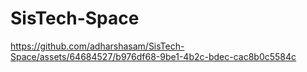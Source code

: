 # SisTech-Space

https://github.com/adharshasam/SisTech-Space/assets/64684527/b976df68-9be1-4b2c-bdec-cac8b0c5584c
